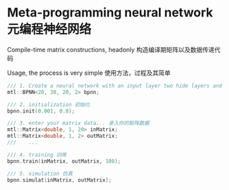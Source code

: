 # Meta-programming neural network 元编程神经网络

Compile-time matrix constructions, headonly 构造编译期矩阵以及数据传递代码

Usage, the process is very simple 使用方法，过程及其简单
```cpp
/// 1. Create a neural network with an input layer two hide layers and an output layer 创建一个输入层，两个隐含层，一个输出层的神经网络 
mtl::BPNN<20, 30, 20, 2> bpnn;

/// 2. initialization 初始化
bpnn.init(0.001, 0.8);

/// 3. enter your matrix data... 录入你的矩阵数据
mtl::Matrix<double, 1, 20> inMatrix;
mtl::Matrix<double, 1, 2> outMatrix;
///    ... 

/// 4. training 训练 
bpnn.train(inMatrix, outMatrix, 100);

/// 5. simulation 仿真
bpnn.simulat(inMatrix, outMatrix);
```
